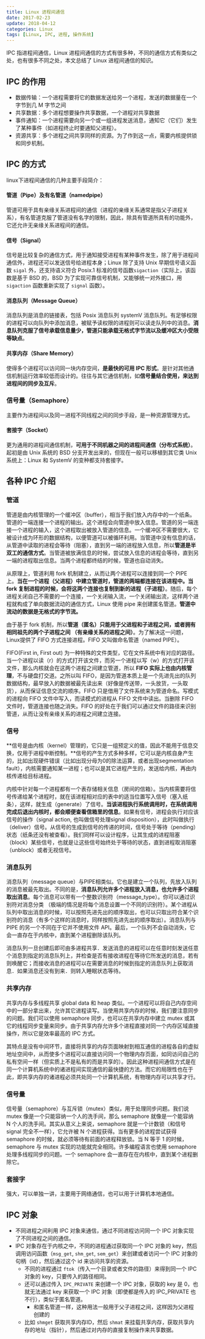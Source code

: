 ```yaml
---
title: Linux 进程间通信
date: 2017-02-23
update: 2018-04-12
categories: Linux
tags: [Linux, IPC, 进程, 操作系统]
---
```


IPC 指进程间通信，Linux 进程间通信的方式有很多种，不同的通信方式有类似之处，也有很多不同之处，本文总结了 Linux 进程间通信的知识。

<!--more-->

## IPC 的作用

* 数据传输：一个进程需要将它的数据发送给另一个进程，发送的数据量在一个字节到几 M 字节之间
* 共享数据：多个进程想要操作共享数据，一个进程对共享数据
* 事件通知：一个进程需要向另一个或一组进程发送消息，通知它（它们）发生了某种事件（如进程终止时要通知父进程）。
* 资源共享：多个进程之间共享同样的资源。为了作到这一点，需要内核提供锁和同步机制。

## IPC 的方式

linux下进程间通信的几种主要手段简介：

#### 管道（Pipe）及有名管道（namedpipe）

管道可用于具有亲缘关系进程间的通信（进程的亲缘关系通常是指父子进程关系），有名管道克服了管道没有名字的限制，因此，除具有管道所具有的功能外，它还允许无亲缘关系进程间的通信。

#### 信号（Signal）

信号是比较复杂的通信方式，用于通知接受进程有某种事件发生，除了用于进程间通信外，进程还可以发送信号给进程本身；Linux 除了支持 Unix 早期信号语义函数 `sigal` 外，还支持语义符合 Posix.1 标准的信号函数`sigaction`（实际上，该函数是基于 BSD 的，BSD 为了实现可靠信号机制，又能够统一对外接口，用 `sigaction` 函数重新实现了 `signal` 函数）。

#### 消息队列（Message Queue）

消息队列是消息的链接表，包括 Posix 消息队列 systemV 消息队列。有足够权限的进程可以向队列中添加消息，被赋予读权限的进程则可以读走队列中的消息。**消息队列克服了信号承载信息量少，管道只能承载无格式字节流以及缓冲区大小受限等缺点**。

#### 共享内存（Share Memory）

使得多个进程可以访问同一块内存空间，**是最快的可用 IPC 形式**。是针对其他通信机制运行效率较低而设计的。往往与其它通信机制，如**信号量结合使用，来达到进程间的同步及互斥**。

### 信号量（Semaphore）

主要作为进程间以及同一进程不同线程之间的同步手段，是一种资源管理方式。

#### 套接字（Socket）

更为通用的进程间通信机制，**可用于不同机器之间的进程间通信（分布式系统）**。起初是由 Unix 系统的 BSD 分支开发出来的，但现在一般可以移植到其它类 Unix 系统上：Linux 和 SystemV 的变种都支持套接字。

## 各种 IPC 介绍

### 管道

管道是由内核管理的一个缓冲区（buffer），相当于我们放入内存中的一个纸条。管道的一端连接一个进程的输出。这个进程会向管道中放入信息。管道的另一端连接一个进程的输入，这个进程取出被放入管道的信息。一个缓冲区不需要很大，它被设计成为环形的数据结构，以便管道可以被循环利用。当管道中没有信息的话，从管道中读取的进程会等待（阻塞），直到另一端的进程放入信息，所以**管道是半双工的通信方式**。当管道被放满信息的时候，尝试放入信息的进程会等待，直到另一端的进程取出信息。当两个进程都终结的时候，管道也自动消失。

从原理上，管道利用 fork 机制建立，从而让两个进程可以连接到同一个 PIPE 上。**当在一个进程（父进程）中建立管道时，管道的两端都连接在该进程中。当 fork 复制进程的时候，会将这两个连接也复制到新的进程（子进程）**。随后，每个进程关闭自己不需要的一个连接，一个关闭输入流，一个关闭输出流，这样两个进程就构成了单向数据流动的通信方式，Linux 使用 pipe 来创建匿名管道。**管道中流动的数据是无格式的字节流。**

由于基于 fork 机制，所以**管道（匿名）只能用于父进程和子进程之间，或者拥有相同祖先的两个子进程之间 （有亲缘关系的进程之间）**。为了解决这一问题，Linux提供了 FIFO 方式连接进程。FIFO 又叫做命名管道（named PIPE）。

FIFO(First in, First out) 为一种特殊的文件类型，它在文件系统中有对应的路径。当一个进程以读（r）的方式打开该文件，而另一个进程以写（w）的方式打开该文件，那么内核就会在这两个进程之间建立管道，所以 **FIFO 实际上也由内核管理**，不与硬盘打交道。之所以叫 FIFO，是因为管道本质上是一个先进先出的队列数据结构，最早放入的数据被最先读出来（好像是传送带，一头放货，一头取货），从而保证信息交流的顺序。FIFO 只是借用了文件系统来为管道命名。写模式的进程向 FIFO 文件中写入，而读模式的进程从 FIFO 文件中读出。当删除 FIFO 文件时，管道连接也随之消失。FIFO 的好处在于我们可以通过文件的路径来识别管道，从而让没有亲缘关系的进程之间建立连接。

### 信号

**信号是由内核（kernel）管理的，它只是一组预定义的值，因此不能用于信息交换，仅用于进程中断控制。**信号的产生方式多种多样，它可以是内核自身产生的，比如出现硬件错误（比如出现分母为0的除法运算，或者出现segmentation fault），内核需要通知某一进程；也可以是其它进程产生的，发送给内核，再由内核传递给目标进程。

内核中针对每一个进程都有一个表存储相关信息（房间的信箱）。当内核需要将信号传递给某个进程时，就在该进程相对应的表中的适当位置写入信号（塞入纸条），这样，就生成（generate）了信号。**当该进程执行系统调用时，在系统调用完成后退出内核时，都会顺便查看信箱里的信息**。如果有信号，进程会执行对应该信号的操作（signal action, 也叫做信号处理signal disposition），此时叫做执行（deliver）信号。从信号的生成到信号的传递的时间，信号处于等待（pending）状态（纸条还没有被查看）。我们同样可以设计程序，让其生成的进程阻塞（block）某些信号，也就是让这些信号始终处于等待的状态，直到进程取消阻塞（unblock）或者无视信号。

### 消息队列

消息队列（message queue）与PIPE相类似。它也是建立一个队列，先放入队列的消息被最先取出。不同的是，**消息队列允许多个进程放入消息，也允许多个进程取出消息**。每个消息可以带有一个整数识别符（message_type）。你可以通过识别符对消息分类 （极端的情况是将每个消息设置一个不同的识别符）。某个进程从队列中取出消息的时候，可以按照先进先出的顺序取出，也可以只取出符合某个识别符的消息（有多个这样的消息时，同样按照先进先出的顺序取出）。消息队列与 PIPE 的另一个不同在于它并不使用文件 API。最后，一个队列不会自动消失，它会一直存在于内核中，直到某个进程删除该队列。

消息队列一旦创建后即可由多进程共享．发送消息的进程可以在任意时刻发送任意个消息到指定的消息队列上，并检查是否有接收进程在等待它所发送的消息，若有则唤醒它；而接收消息的进程可以在需要消息的时候到指定的消息队列上获取消息．如果消息还没有到来．则转入睡眠状态等待。

### 共享内存

共享内存与多线程共享 global data 和 heap 类似。一个进程可以将自己内存空间中的一部分拿出来，允许其它进程读写。当使用共享内存的时候，我们要注意同步的问题。我们可以使用 semaphore 同步，也可以在共享内存中建立 mutex 或其它的线程同步变量来同步。由于共享内存允许多个进程直接对同一个内存区域直接操作，所以它是效率最高的 IPC 方式。

其特点是没有中间环节，直接将共享的内存页面映射到相互通信的进程各自的虚拟地址空间中，从而使多个进程可以直接访问同一个物理内存页面，如同访问自己的私有空间一样（但实质上不是私有的而是共享的）。因此这种进程间通信方式是在同一个计算机系统中的诸进程间实现通信的最快捷的方法。而它的局限性也在于此，即共享内存的诸进程必须共处同一个计算机系统，有物理内存可以共享才行。

### 信号量

信号量（semaphore）与互斥锁（mutex）类似，用于处理同步问题。我们说 mutex 像是一个只能容纳一个人的洗手间，那么 semaphore 就像是一个能容纳 N 个人的洗手间。其实从意义上来说，semaphore 就是一个计数锁（和信号 signal 完全不一样），它允许被 N 个进程获得。当有更多的进程尝试获得 semaphore 的时候，就必须等待有前面的进程释放锁。当 N 等于 1 的时候，semaphore 与 mutex 实现的功能就完全相同。许多编程语言也使用 semaphore 处理多线程同步的问题。一个 semaphore 会一直存在在内核中，直到某个进程删除它。

### 套接字

强大，可以单独一讲，主要用于网络通信，也可以用于计算机本地通信。

## IPC 对象

* 不同进程之间利用 IPC 对象来通信，通过不同进程访问同一个 IPC 对象实现了不同进程之间的通信。
* IPC 对象存在于内核之中，不同的进程通过获取同一个 IPC 对象的 key，然后调用访问函数（`msg_get`, `shm_get`, `sem_get`）来创建或者访问一个 IPC 对象的句柄（id），然后通过这个 id 来访问共享的资源。
    * 不同的进程通过 `ftok`（传入一个目录或者文件的路径）来得到同一个 IPC 对象的 key，只要传入的路径相同。
    * 还可以通过传入 `IPC_PRIVATE` 来创建一个 IPC 对象，获取的 key 是 0，也就无法通过 key 来获取一个 IPC 对象（即使都是传入的 IPC_PRIVATE 也不行），类似于匿名管道。
        * 和匿名管道一样，这种用法一般用于父子进程之间，这样因为父进程创建的
    * 比如 `shmget` 获取共享内存ID，然后 `shmat` 来挂载共享内存，获取共享内存的地址（指针），然后通过对内存的直接复制操作来共享数据。